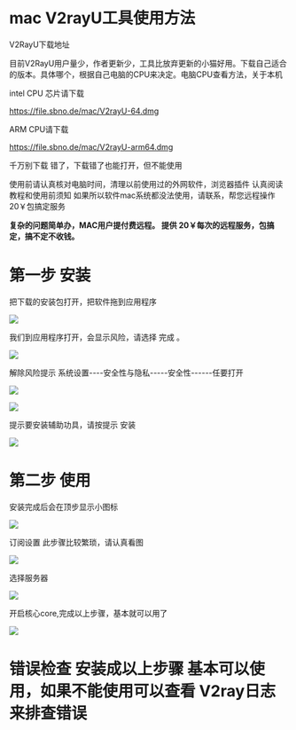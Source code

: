# mac V2rayU工具使用方法

V2RayU下载地址


目前V2RayU用户量少，作者更新少，工具比放弃更新的小猫好用。下载自己适合的版本。具体哪个，根据自己电脑的CPU来决定。电脑CPU查看方法，关于本机

intel CPU 芯片请下载  

https://file.sbno.de/mac/V2rayU-64.dmg


ARM  CPU请下载   


https://file.sbno.de/mac/V2rayU-arm64.dmg


千万别下载 错了，下载错了也能打开，但不能使用


使用前请认真核对电脑时间，清理以前使用过的外网软件，浏览器插件
认真阅读教程和使用前须知
如果所以软件mac系统都没法使用，请联系，帮您远程操作20￥包搞定服务

**复杂的问题简单办，MAC用户提付费远程。
提供 20￥每次的远程服务，包搞定，搞不定不收钱。**




# 第一步  安装


把下载的安装包打开，把软件拖到应用程序

![](../images/v2rayU/1.jpg)



我们到应用程序打开，会显示风险，请选择  完成  。



![](../images/v2rayU/2-1.jpg)


解除风险提示  系统设置----安全性与隐私-----安全性------任要打开


![](../images/v2rayU/2-2.jpg)




![](../images/v2rayU/2-3.jpg)


提示要安装辅助功具，请按提示   安装


![](../images/v2rayU/2-4.jpg)



# 第二步 使用


安装完成后会在顶步显示小图标



![](../images/v2rayU/3-1.jpg)





订阅设置   此步骤比较繁琐，请认真看图


![](../images/v2rayU/3-2.jpg)





选择服务器

![](../images/v2rayU/3-3.jpg)



开启核心core,完成以上步骤，基本就可以用了


 ![](../images/v2rayU/3-4.jpg)







# 错误检查   安装成以上步骤  基本可以使用，如果不能使用可以查看  V2ray日志来排查错误 















